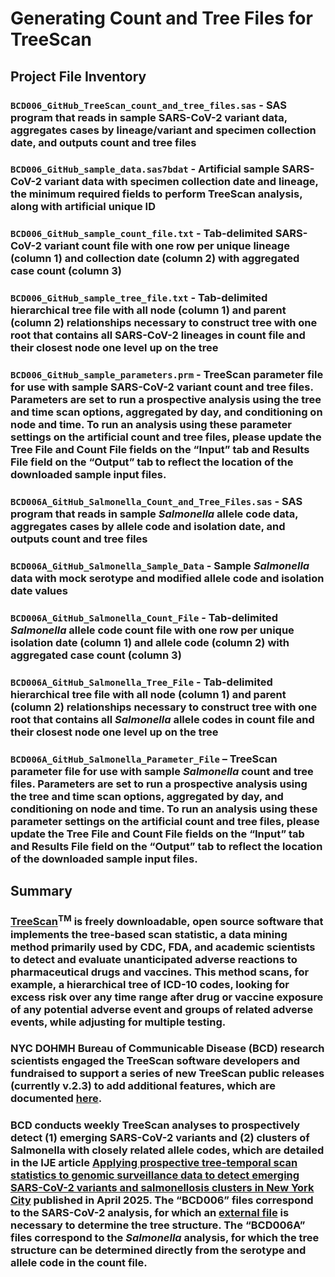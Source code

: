 # Generating Count and Tree Files for TreeScan

## Project File Inventory

### `BCD006_GitHub_TreeScan_count_and_tree_files.sas` - SAS program that reads in sample SARS-CoV-2 variant data, aggregates cases by lineage/variant and specimen collection date, and outputs count and tree files

### `BCD006_GitHub_sample_data.sas7bdat` - Artificial sample SARS-CoV-2 variant data with specimen collection date and lineage, the minimum required fields to perform TreeScan analysis, along with artificial unique ID

### `BCD006_GitHub_sample_count_file.txt` - Tab-delimited SARS-CoV-2 variant count file with one row per unique lineage (column 1) and collection date (column 2) with aggregated case count (column 3)

### `BCD006_GitHub_sample_tree_file.txt` - Tab-delimited hierarchical tree file with all node (column 1) and parent (column 2) relationships necessary to construct tree with one root that contains all SARS-CoV-2 lineages in count file and their closest node one level up on the tree

### `BCD006_GitHub_sample_parameters.prm` - TreeScan parameter file for use with sample SARS-CoV-2 variant count and tree files. Parameters are set to run a prospective analysis using the tree and time scan options, aggregated by day, and conditioning on node and time. To run an analysis using these parameter settings on the artificial count and tree files, please update the Tree File and Count File fields on the “Input” tab and Results File field on the “Output” tab to reflect the location of the downloaded sample input files.

### `BCD006A_GitHub_Salmonella_Count_and_Tree_Files.sas` - SAS program that reads in sample _Salmonella_ allele code data, aggregates cases by allele code and isolation date, and outputs count and tree files

### `BCD006A_GitHub_Salmonella_Sample_Data` - Sample _Salmonella_ data with mock serotype and modified allele code and isolation date values

### `BCD006A_GitHub_Salmonella_Count_File` - Tab-delimited _Salmonella_ allele code count file with one row per unique isolation date (column 1) and allele code (column 2) with aggregated case count (column 3)

### `BCD006A_GitHub_Salmonella_Tree_File` - Tab-delimited hierarchical tree file with all node (column 1) and parent (column 2) relationships necessary to construct tree with one root that contains all _Salmonella_ allele codes in count file and their closest node one level up on the tree

### `BCD006A_GitHub_Salmonella_Parameter_File` – TreeScan parameter file for use with sample _Salmonella_ count and tree files. Parameters are set to run a prospective analysis using the tree and time scan options, aggregated by day, and conditioning on node and time. To run an analysis using these parameter settings on the artificial count and tree files, please update the Tree File and Count File fields on the “Input” tab and Results File field on the “Output” tab to reflect the location of the downloaded sample input files.


## Summary

### [TreeScan](http://www.treescan.org)<sup>TM</sup> is freely downloadable, open source software that implements the tree-based scan statistic, a data mining method primarily used by CDC, FDA, and academic scientists to detect and evaluate unanticipated adverse reactions to pharmaceutical drugs and vaccines. This method scans, for example, a hierarchical tree of ICD-10 codes, looking for excess risk over any time range after drug or vaccine exposure of any potential adverse event and groups of related adverse events, while adjusting for multiple testing.

### NYC DOHMH Bureau of Communicable Disease (BCD) research scientists engaged the TreeScan software developers and fundraised to support a series of new TreeScan public releases (currently v.2.3) to add additional features, which are documented [here]( https://www.treescan.org/cgi-bin/treescan/register.pl/treescan.versionhistory.pdf?todo=process_version_history_download).

### BCD conducts weekly TreeScan analyses to prospectively detect (1) emerging SARS-CoV-2 variants and (2) clusters of Salmonella with closely related allele codes, which are detailed in the IJE article [Applying prospective tree-temporal scan statistics to genomic surveillance data to detect emerging SARS-CoV-2 variants and salmonellosis clusters in New York City](https://academic.oup.com/ije/article/54/2/dyaf032/8110348) published in April 2025. The “BCD006” files correspond to the SARS-CoV-2 analysis, for which an [external file](https://github.com/cov-lineages/pango-designation/blob/master/lineage_notes.txt) is necessary to determine the tree structure. The “BCD006A” files correspond to the _Salmonella_ analysis, for which the tree structure can be determined directly from the serotype and allele code in the count file.
